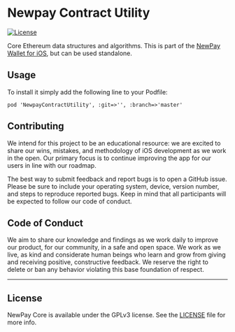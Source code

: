 # Newpay Contract Utility

[![License](https://img.shields.io/badge/license-GPL3-green.svg?style=flat)]()

Core Ethereum data structures and algorithms. This is part of the [NewPay Wallet for iOS](), but can be used standalone.

## Usage

To install it simply add the following line to your Podfile:

```
pod 'NewpayContractUtility', :git=>'', :branch=>'master'
```

## Contributing

We intend for this project to be an educational resource: we are excited to
share our wins, mistakes, and methodology of iOS development as we work
in the open. Our primary focus is to continue improving the app for our users in
line with our roadmap.

The best way to submit feedback and report bugs is to open a GitHub issue.
Please be sure to include your operating system, device, version number, and
steps to reproduce reported bugs. Keep in mind that all participants will be
expected to follow our code of conduct.

## Code of Conduct

We aim to share our knowledge and findings as we work daily to improve our
product, for our community, in a safe and open space. We work as we live, as
kind and considerate human beings who learn and grow from giving and receiving
positive, constructive feedback. We reserve the right to delete or ban any
behavior violating this base foundation of respect.

---

## License

NewPay Core is available under the GPLv3 license. See the [LICENSE]() file for more info.
